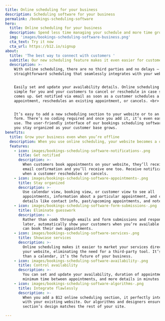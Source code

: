 ```yaml
---
title: Online scheduling for your business
description: Scheduling software for your business
permalink: /bookings-scheduling-software
hero:
  title: Online scheduling for your business
  description: Spend less time managing your schedule and more time growing your business.
  img: 'images/bookings-scheduling-software-business.png'
  cta_text: Try it now
  cta_url: https://b12.io/signup
about:
  title: 'The best way to connect with customers '
  subtitle: Our new scheduling feature makes it even easier for customers to book time with you directly on your website.
  description: >-
    With online scheduling, there are no third parties and no delays — just
    straightforward scheduling that seamlessly integrates with your website <br>


    Easily set and update your availability details. Online scheduling makes it
    simple for you and your customers to cancel or reschedule in case something
    comes up. Get notified via email as soon as a customer schedules a new
    appointment, reschedules an existing appointment, or cancels. <br> <br>


    It’s easy to add a new scheduling section to your website or to an existing
    form. There’s no coding required and once you add it, it’s even easier to
    use. The user-friendly interface of our bookings scheduling software helps
    you stay organized as your customer base grows.
benefits:
  title: Grow your business even when you’re offline
  description: When you use online scheduling, your website becomes a one-stop shop to reach your customers.
  features:
    - icon: images/bookings-scheduling-software-notifications-.png
      title: Get notified
      description: >-
        When customers book appointments on your website, they’ll receive an
        email confirmation and you’ll receive one too. Receive notifications
        when a customer reschedules or cancels.
    - icon: images/bookings-scheduling-software-appointments-.png
      title: Stay organized
      description: >-
        Use calendar view, booking view, or customer view to see all
        appointments, information about a particular appointment, and customer
        details like contact info, past/upcoming appointments, and notes.
    - icon: images/bookings-scheduling-software-form-submissions-.png
      title: Eliminate guesswork
      description: >-
        Rather than comb through emails and form submissions and respond hours
        later, automatically show your customers when you’re available so they
        can book their own appointments.
    - icon: images/bookings-scheduling-software-services-.png
      title: Showcase services
      description: >-
        Online scheduling makes it easier to market your services directly on
        your website, eliminating the need for a third-party tool. It’s more
        than a calendar, it’s the future of your business.
    - icon: images/bookings-scheduling-software-availability-.png
      title: Control availability
      description: >-
        You can set and update your availability, duration of appointments,
        minimum time between appointments, and more details in minutes.
    - icon: images/bookings-scheduling-software-algorithms-.png
      title: Integrate flawlessly
      description: >-
        When you add a B12 online scheduling section, it perfectly integrates
        with your existing website. Our algorithms and designers ensure the new
        section’s design matches the rest of your site.

---
```


